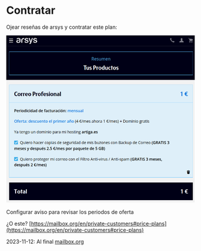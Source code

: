# Contratar

Ojear reseñas de arsys y contratar este plan:

![](mail/Screenshot_20231101_014843.png)

Configurar aviso para revisar los periodos de oferta

¿O este? [https://mailbox.org/en/private-customers#price-plans](https://mailbox.org/en/private-customers#price-plans)

2023-11-12: Al final [mailbox.org](mailbox.org)
